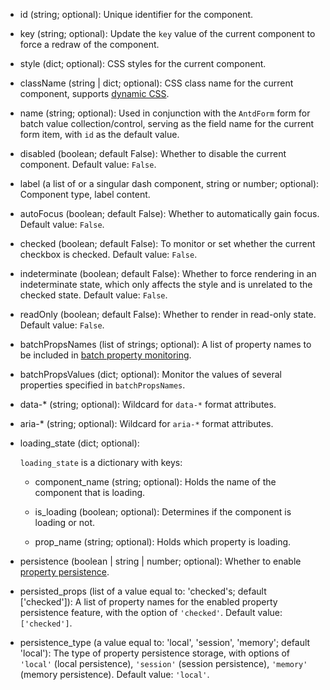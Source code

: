 - id (string; optional):
    Unique identifier for the component.

- key (string; optional):
    Update the `key` value of the current component to force a redraw of the component.

- style (dict; optional):
    CSS styles for the current component.

- className (string | dict; optional):
    CSS class name for the current component, supports [dynamic CSS](/advanced-classname).

- name (string; optional):
    Used in conjunction with the `AntdForm` form for batch value collection/control, serving as the field name for the current form item, with `id` as the default value.

- disabled (boolean; default False):
    Whether to disable the current component. Default value: `False`.

- label (a list of or a singular dash component, string or number; optional):
    Component type, label content.

- autoFocus (boolean; default False):
    Whether to automatically gain focus. Default value: `False`.

- checked (boolean; default False):
    To monitor or set whether the current checkbox is checked. Default value: `False`.

- indeterminate (boolean; default False):
    Whether to force rendering in an indeterminate state, which only affects the style and is unrelated to the checked state. Default value: `False`.

- readOnly (boolean; default False):
    Whether to render in read-only state. Default value: `False`.

- batchPropsNames (list of strings; optional):
    A list of property names to be included in [batch property monitoring](/batch-props-values).

- batchPropsValues (dict; optional):
    Monitor the values of several properties specified in `batchPropsNames`.

- data-* (string; optional):
    Wildcard for `data-*` format attributes.

- aria-* (string; optional):
    Wildcard for `aria-*` format attributes.

- loading_state (dict; optional):

    `loading_state` is a dictionary with keys:

    - component_name (string; optional):
        Holds the name of the component that is loading.

    - is_loading (boolean; optional):
        Determines if the component is loading or not.

    - prop_name (string; optional):
        Holds which property is loading.

- persistence (boolean | string | number; optional):
    Whether to enable [property persistence](/prop-persistence).

- persisted_props (list of a value equal to: 'checked's; default ['checked']):
    A list of property names for the enabled property persistence feature, with the option of `'checked'`. Default value: `['checked']`.

- persistence_type (a value equal to: 'local', 'session', 'memory'; default 'local'):
    The type of property persistence storage, with options of `'local'` (local persistence), `'session'` (session persistence), `'memory'` (memory persistence).
    Default value: `'local'`.
